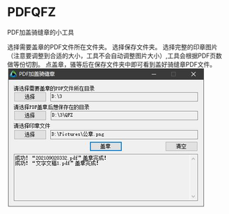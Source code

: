 # PDFQFZ
PDF加盖骑缝章的小工具

选择需要盖章的PDF文件所在文件夹。
选择保存文件夹。
选择完整的印章图片（注意要调整到合适的大小，工具不会自动调整图片大小）,工具会根据PDF页数做等份切割。
点盖章，骚等后在保存文件夹中即可看到盖好骑缝章PDF文件。
![img](./pdfqfz.jpg)